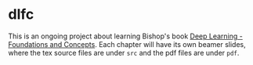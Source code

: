 # dlfc

This is an ongoing project about learning Bishop's book
[Deep Learning - Foundations and Concepts](https://www.bishopbook.com/).
Each chapter will have its own beamer slides, where the tex source files are
under `src` and the pdf files are under `pdf`.